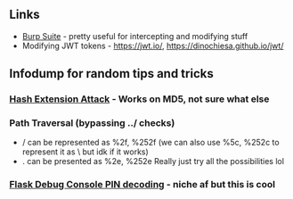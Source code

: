 

## Links
- [Burp Suite](https://portswigger.net/burp) - pretty useful for intercepting and modifying stuff
- Modifying JWT tokens - https://jwt.io/, https://dinochiesa.github.io/jwt/


## Infodump for random tips and tricks


### [Hash Extension Attack](https://book.hacktricks.xyz/crypto-and-stego/hash-length-extension-attack) - Works on MD5, not sure what else

### Path Traversal (bypassing ../ checks)
- / can be represented as %2f, %252f (we can also use %5c, %252c to represent it as \ but idk if it works)
- . can be presented as %2e, %252e
Really just try all the possibilities lol

### [Flask Debug Console PIN decoding](https://book.hacktricks.xyz/network-services-pentesting/pentesting-web/werkzeug) - niche af but this is cool

